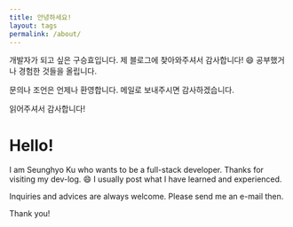 ```yaml
---
title: 안녕하세요!
layout: tags
permalink: /about/
---
```


개발자가 되고 싶은 구승효입니다.
제 블로그에 찾아와주셔서 감사합니다! :smile:
공부했거나 경험한 것들을 올립니다.

문의나 조언은 언제나 환영합니다.
메일로 보내주시면 감사하겠습니다.


읽어주셔서 감사합니다!


# Hello!

I am Seunghyo Ku who wants to be a full-stack developer.
Thanks for visiting my dev-log. :smile:
I usually post what I have learned and experienced.

Inquiries and advices are always welcome.
Please send me an e-mail then.


Thank you!
